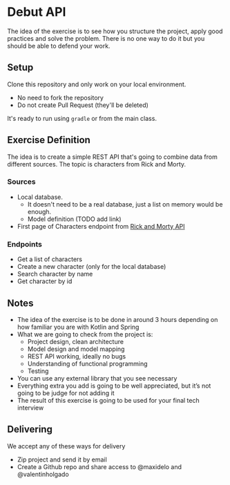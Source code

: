 # Debut API

The idea of the exercise is to see how you structure the project, apply good practices and solve the problem. There is no one way to do it but you should be able to defend your work.

## Setup
Clone this repository and only work on your local environment.
- No need to fork the repository
- Do not create Pull Request (they'll be deleted)

It's ready to run using `gradle` or from the main class.

## Exercise Definition

The idea is to create a simple REST API that's going to combine data from different sources.
The topic is characters from Rick and Morty.

### Sources
- Local database. 
    - It doesn't need to be a real database, just a list on memory would be enough.
    - Model definition (TODO add link)
- First page of Characters endpoint from [Rick and Morty API](https://rickandmortyapi.com/documentation/#rest)

### Endpoints
- Get a list of characters
- Create a new character (only for the local database)
- Search character by name
- Get character by id

## Notes
- The idea of the exercise is to be done in around 3 hours depending on how familiar you are with Kotlin and Spring
- What we are going to check from the project is:
    - Project design, clean architecture
    - Model design and model mapping
    - REST API working, ideally no bugs
    - Understanding of functional programming
    - Testing
- You can use any external library that you see necessary 
- Everything extra you add is going to be well appreciated, but it’s not going to be judge for not adding it
- The result of this exercise is going to be used for your final tech interview

## Delivering
We accept any of these ways for delivery
- Zip project and send it by email
- Create a Github repo and share access to @maxidelo and @valentinholgado



